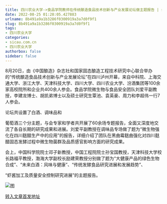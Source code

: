 ```yaml
---
title: 四川农业大学->食品学院教师在传统酿造食品技术创新与产业发展论坛做主题报告 | sicau.com.cn
date: 2022-08-25 01:28:05.427883
urlname: 8b491a9a1b3286f0300919a3a7d0f9f1
slug: 8b491a9a1b3286f0300919a3a7d0f9f1
tags: 
- 四川农业大学
categories:
- sicau.com.cn
- 四川农业大学
authorbox: false
sidebar: false
---
```

8月20日，由《中国酿造》杂志社和国家固态酿造工程技术研究中心联合举办的“传统酿造食品技术创新与产业发展论坛”在四川泸州开幕，来自中科院、上海交通大学、浙江大学、天津科技大学、四川大学、四川农业大学、汾酒集团等100余家高校院所和企业共400余人参会。食品学院微生物与食品安全团队刘爱平副教授，李建龙博士、胡凯弟博士以及硕士研究生覃池、袁英豪、周力和李超伟一行7人参会。

论坛共设置了白酒、调味品和
<!--more-->
葡萄酒三个分主题，与会专家和学者共开展了60余场专题报告，全面又深度地交流了各自长期的研究成果和进展。刘爱平副教授在调味品专场做了题为“微生物强化在四川麸醋生产中的应用”的报告，详细介绍了团队在黑曲霉麸曲强化对四川麸醋固态发酵过程中微生物菌群及品质感官影响方面的研究成果。

会上，中国科学院院士邓子新教授，中国工程院院士孙宝国教授，天津科技大学校长路福平教授，渤海大学副校长励建荣教授分别做了题为“大健康产品的绿色生物合成”、“未来白酒：风味与健康”、“传统发酵食品研究进展和发展趋势”、

“虾酱加工及质量安全控制研究进展”的主题报告。

![图](https://news.sicau.edu.cn/__local/7/EE/2D/2FE76BA0D6FC6A7512B1E4EA570_9DE2CE3F_E1017.png)

[转入文章首发地址](https://news.sicau.edu.cn/info/1078/69205.htm)